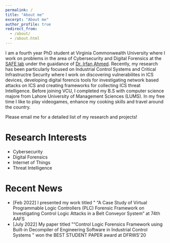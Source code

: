 ```yaml
---
permalink: /
title: "About me"
excerpt: "About me"
author_profile: true
redirect_from: 
  - /about/
  - /about.html
---
```


I am a fourth year PhD student at Virginia Commonwealth University where I work on problems in the area of Cybersecurity and Digital Forensics at the [SAFE lab](https://safe.lab.vcu.edu/) under the guaidance of [Dr. Irfan Ahmed](http://www.people.vcu.edu/~iahmed3/). Recently, my research has been particularly focused on Industrial Control Systems and Critical Infrastructre Security where I work on discovering vulnerabilites in ICS devices, developing digital forencis tools for investigating network based attacks on ICS and creating frameworks for collecting ICS threat Intelligence. Before joining VCU, I completed my B.S with computer science majore from Lahore University of Management Sciences (LUMS). In my free time I like to play videogames, enhance my cooking skills and travel around the country. 

Please email me for a detailed list of my research and projects!

Research Interests
======
* Cybersecurity
* Digital Forensics
* Internet of Things
* Threat Intelligence

Recent News
======
* [Feb 2022] I presented my work titled " “A Case Study of Virtual Programmable Logic Controllers 
  (PLC) Forensic Framework on Investigating Control Logic Attacks in a Belt Conveyor System” at 74th AAFS
* [July 2022] My paper titled "“Control Logic Forensics Framework using
Built-in Decompiler of Engineering Software in Industrial Control Systems " won the BEST STUDENT PAPER award at DFRWS'20


